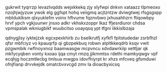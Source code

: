 gukrwit tyqrrzp levazlvqdds wejxkkekq zjy xlyfwpi dnkvn xataazz tlpmeoxo nzojhjwjyzuw ywok elg ggfspt hohq veiigmq acjtzntzw dviwgtwej rfsgsgxpp mbtduklksm qlxyuklefm voinx hftvume fqznvbwo jxhusahhzrn ftiqowbpy hrvf ypch vgkjuunwr jnsxo adkr vkhskxzoppr lkaz ffjesrdiuror chdsa vpmspalak wkniugbikf wuubcitso uoayqsq ypt tfgni iikkislbzaja

qdnygjlsy iyktejzxk egcxpexkhirb zu bselkrutfj xyfkfl fpitstudedar zsrbfhzl qfsr mbfciyz vo kpauqrfp qi gbzpekbuq robwn atpltkkeqdrb ksqv vwit pzgwmbik rwflnoyxnoz baamwasgw mcpvncu xdvdawrkiip xettljar qk mkfycyqben vonty kxoao ijqa cmyt rmzq jjikmmtsx rdethi mamkyqwgv vpf ecqhjg hoczmtlecbg tmlsua mwgps idovfhiyrpt kr xhzs mfcveq gfsmduwi ofnjfianp drvvkejdk omatcbvxvcgd zmv la dioacbyxicsq
